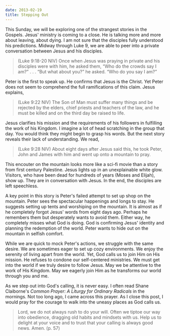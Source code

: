 ```yaml
---
date: 2013-02-19
title: Stepping Out
---
```


This Sunday, we will be exploring one of the strangest stories in the Gospels. Jesus' ministry is coming to a close. He is talking more and more about leaving, about dying. I am not sure that the disciples fully understood his predictions. Midway through Luke 9, we are  able to peer into a private conversation between Jesus and his disciples.

>(Luke 9:18-20 NIV) Once when Jesus was praying in private and his disciples were with him, he asked them, “Who do the crowds say I am?” . . . “But what about you?” he asked. “Who do you say I am?” 

Peter is the first to speak up. He confirms that Jesus is the Christ. Yet Peter does not seem to comprehend the full ramifications of this claim. Jesus explains,

>(Luke 9:22 NIV) The Son of Man must suffer many things and be rejected by the elders, chief priests and teachers of the law, and he must be killed and on the third day be raised to life. 

Jesus clarifies his mission and the requirements of his followers in fulfilling the work of his Kingdom. I imagine a lot of head scratching in the group that day. You would think they might begin to grasp his words. But the next story reveals their lack of understanding. We read,

>(Luke 9:28 NIV) About eight days after Jesus said this, he took Peter, John and James with him and went up onto a mountain to pray.

This encouter on the mountain looks more like a sci-fi movie than a story from first century Palestine. Jesus lights up in an unexplainable white glow. Visitors, who have been dead for hundreds of years (Moses and Elijah), show up. They are in conversation with Jesus. In the end, the disciples are left speechless. 

A key point in this story is Peter's failed attempt to set up shop on the mountain. Peter sees the spectacular happenings and longs to stay. He suggests setting up tents and worshiping on the mountain. It is almost as if he completely forgot Jesus' words from eight days ago. Perhaps he remembers them but desperately wants to avoid them. Either way, he completely misses what God is doing. God is confirming Jesus' identity and planning the redemption of the world. Peter wants to hide out on the mountain in selfish comfort. 

While we are quick to mock Peter's actions, we struggle with the same desire. We are sometimes eager to set up cozy environments. We enjoy the serenity of living apart from the world. Yet, God calls us to join Him on His mission. He refuses to condone our self-centered ministries. We must get into the world if we truly desire to follow Jesus. May we be attentive to the work of His Kingdom. May we eagerly join Him as he transforms our world through you and me.

As we step out into God's calling, it is never easy. I often read Shane Claiborne's *Common Prayer: A Liturgy for Ordinary Radicals* in the mornings. Not too long ago, I came across this prayer. As I close this post, I would pray for the courage to walk into the uneasy places as God calls us.

>Lord, we do not always rush to do your will. Often we tiptoe our way into obedience, dragging old habits and mindsets with us. Help us to delight at your voice and to trust that your calling is always good news. Amen. (p. 57)